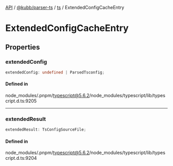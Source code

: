 [API](../../../../../packages.md) / [@kubb/parser-ts](../../../index.md) / [ts](../index.md) / ExtendedConfigCacheEntry

# ExtendedConfigCacheEntry

## Properties

### extendedConfig

```ts
extendedConfig: undefined | ParsedTsconfig;
```

#### Defined in

node\_modules/.pnpm/typescript@5.6.2/node\_modules/typescript/lib/typescript.d.ts:9205

***

### extendedResult

```ts
extendedResult: TsConfigSourceFile;
```

#### Defined in

node\_modules/.pnpm/typescript@5.6.2/node\_modules/typescript/lib/typescript.d.ts:9204
